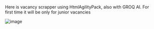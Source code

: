 Here is vacancy scrapper using HtmlAgilityPack, also with GROQ AI. For first time it will be only for junior vacancies

![image](https://github.com/user-attachments/assets/6436598f-72f7-4d23-9c46-6f0eb3c48bf0)


